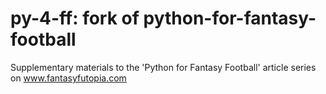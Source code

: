 # py-4-ff: fork of python-for-fantasy-football
Supplementary materials to the 'Python for Fantasy Football' article series on www.fantasyfutopia.com
